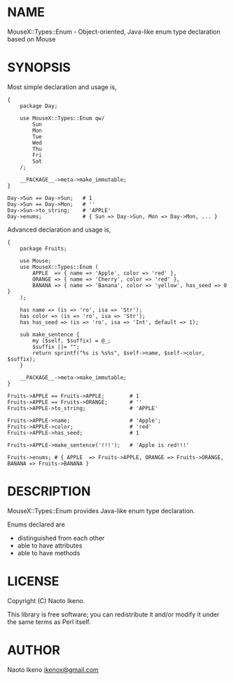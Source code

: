 # NAME

MouseX::Types::Enum - Object-oriented, Java-like enum type declaration based on Mouse

# SYNOPSIS

Most simple declaration and usage is,

    {
        package Day;

        use MouseX::Types::Enum qw/
            Sun
            Mon
            Tue
            Wed
            Thu
            Fri
            Sat
        /;

        __PACKAGE__->meta->make_immutable;
    }

    Day->Sun == Day->Sun;   # 1
    Day->Sun == Day->Mon;   # ''
    Day->Sun->to_string;    # 'APPLE'
    Day->enums;             # { Sun => Day->Sun, Mon => Day->Mon, ... }

Advanced declaration and usage is,

    {
        package Fruits;

        use Mouse;
        use MouseX::Types::Enum (
            APPLE  => { name => 'Apple', color => 'red' },
            ORANGE => { name => 'Cherry', color => 'red' },
            BANANA => { name => 'Banana', color => 'yellow', has_seed => 0 }
        );

        has name => (is => 'ro', isa => 'Str');
        has color => (is => 'ro', isa => 'Str');
        has has_seed => (is => 'ro', isa => 'Int', default => 1);

        sub make_sentence {
            my ($self, $suffix) = @_;
            $suffix ||= "";
            return sprintf("%s is %s%s", $self->name, $self->color, $suffix);
        }

        __PACKAGE__->meta->make_immutable;
    }

    Fruits->APPLE == Fruits->APPLE;        # 1
    Fruits->APPLE == Fruits->ORANGE;       # ''
    Fruits->APPLE->to_string;              # 'APPLE'

    Fruits->APPLE->name;                   # 'Apple';
    Fruits->APPLE->color;                  # 'red'
    Fruits->APPLE->has_seed;               # 1

    Fruits->APPLE->make_sentence('!!!');   # 'Apple is red!!!'

    Fruits->enums; # { APPLE  => Fruits->APPLE, ORANGE => Fruits->ORANGE, BANANA => Fruits->BANANA }

# DESCRIPTION

MouseX::Types::Enum provides Java-like enum type declaration.

Enums declared are

- distinguished from each other
- able to have attributes
- able to have methods

# LICENSE

Copyright (C) Naoto Ikeno.

This library is free software; you can redistribute it and/or modify
it under the same terms as Perl itself.

# AUTHOR

Naoto Ikeno <ikenox@gmail.com>

